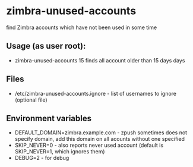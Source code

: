# zimbra-unused-accounts
find Zimbra accounts which have not been used in some time

## Usage (as user root):
*  zimbra-unused-accounts 15
 finds all account older than 15 days days

## Files
* /etc/zimbra-unused-accounts.ignore - list of usernames to ignore (optional file)

## Environment variables
* DEFAULT_DOMAIN=zimbra.example.com - zpush sometimes does not specify  domain, add this domain on all acounts without one specified
* SKIP_NEVER=0 - also reports never used account (default is SKIP_NEVER=1, which ignores them)
* DEBUG=2 - for debug
